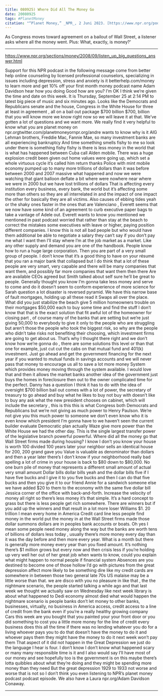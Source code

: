```yaml
---
title: 080925) Where Did All The Money Go
date: 20080925
tags: #PlanetMoney
citation: "“Planet Money,” _NPR_, 2 Juni 2023. [https://www.npr.org/podcasts/510289/planet-money](https://www.npr.org/podcasts/510289/planet-money) (diakses 4 Juni 2023)."
---
```


As Congress moves toward agreement on a bailout of Wall Street, a listener asks where all the money went. Plus: What, exactly, is money?'

----

https://www.npr.org/sections/money/2008/09/listen_up_big_questions_answer.html

Support for this NPR podcast in the following message come from better help online counseling by licensed professional counselors, specializing in issues including depression, stress and anxiety is it betterhelp.com/money to learn more and get 10% off your first month money podcast name Adam Davidson hear how you doing Good how are you? I’m OK I think we’re given the time and date on this week. It is Thursday, September 25 at 2:14 PM to latest big piece of music and six minutes ago. Looks like the Democrats and Republicans senate and the house, Congress in the White House for three at least in agreement , all on a bail out package $700 billion $700, billion that you will know more we know right now so we will leave it at that. We’ve gotten a lot of questions and we want more. We really find it very helpful to know what you are planet money on npr.orgtwitter.com/planetmoneyornpr.org/andre wants to know why is it AIG Lehman brothers, Freddie Mac, Fannie Mae, so many investment banks are all experiencing bankruptcy  And time something smells fishy to me so look under there is something fishy fishy is there is less money in the world that is what has happened between Cuba call Alden mobile. There was a huge explosion credit been given out home values were going up, which set a whole virtuous cycle it’s called him return thanks  Police with mint mobile economy pumped up to many more trillions of dollars than it was before between 2000 and 2007 massive what happened and now we were watching that giant balloon deflate a bit where were nowhere near where we were in 2000 but we have lost trillions of dollars  That is affecting every institution every business, every bank, the world but it’s affecting some more than others so they are all interrelated in and the impact of one impact the other for basically they are all victims. Also causes of ebbing tides yeah or the shaky ones faster in the ones that are Valenciano , Everett seems that we now have some kind of an agreement to curb executive paper bags to take a vantage of Adele out. Everett wants to know you mentioned we mentioned in past podcast worried that rather than stay at the beach to correct the mistakes some executives with leave or higher, paying position different companies. I know this is not all bad people but who would have them additional be able to negotiate a salary they can’t say if you don’t pay me what I want then I’ll stay where I’m at the job market as a market. Like any other supply and demand you are one of the handbook. People know how to run a huge large corporation. Then you are part of a very small group of people. I don’t know that it’s a good thing to have on your résumé that you ran a major bank that collapsed but I do think that a lot of these people are very smart, very capable and there will be many companies that want them, and possibly far more companies that want them then there  Are are available CEOs agreed but Smith talked about self sure he’ll be great to people. Generally thought you know I’m gonna take less money and serve to come and do it doesn’t seem to conform experience of more science for Sarah question a lot disaster is reversed pyramid. We have this narrow base of fault mortgages, holding up all these read it  Swaps all over the place. What did you just stabilize the beach give 5 million homeowners trouble on their mortgages $50,000 each to buy some time and find the stuff I don’t know that that is the exact solution that fit awful lot of the homeowner for closing part , of course many of the banks that are setting but we’re just giving 50,000 to everybody to give it only to the people who are struggling but aren’t those the people who took the biggest risk, so why are the people who didn’t take risks not benefiting their choosing, which investment firms are going to get about us. That’s why I thought there right and we don’t know how we’re gonna do , there are some solutions this level or than that one for example, just cut cut the cabs on that mutual fund and 401(k) investment. Just go ahead and get the government financing for the next year if you wanted to mutual funds in savings accounts and we will never pass that money to encourage us all to save a lot more money  System which provides money moving through the system available. I would love that and then it allows the market banks another idea of the government just buys the homes in foreclosure then out to the owner complicated time for the perfect. Danny has a question I think it has to do with the idea of oversight $700 billion bail out comes with a lot of power, the secretary of treasury to go ahead and buy what he likes to buy not buy with doesn’t like to buy any ask what the new president chooses on cabinet, which will include the secretary , this is this this is what Congress both Democrats and Republicans but we’re not giving as much power to Henry Paulson. We’re not give you this much power to someone we don’t even know who it is even know which president I’m gonna have to we haven’t seen the current builder evaluate  Democratic plan actually Waze give more power than the White House we had the other day. This is the single largest transfer power of the legislative branch powerful powerful. Where did all the money go that Wall Street firms made during housing? I know I don’t you know your house is worth 100 divided 100 years later your neighbor sells an identical house for 200, 200 grand gave you  Value is valuable as denominator than dollars and then a year later there’s I don’t know if your neighborhood really bad spelling a lot of crime in your house is back to $80 down to $80,000. No one burn pile of money that represents a different small amount of actual very small amount  Dollar bills dollar bills yeah and the dollar bills five if I have five bucks and I give it to you five bucks and then I can do that five bucks and then you give it to our friend Annie for a sandwich someone else we have added $20 to them to the economy with the same five dollar bill  Jessica corner of the office with back-and-forth. Increase the velocity of money all right so there’s less money it’s that simple. It’s a hard concept to grass but there is less people get rich somewhere. There are winners but if you add up the winners and that result in a lot more loser Williams $1. 20 trillion I mean every home in America  Credit card line less people find money in the world put the money in at the Wall Street firms made those dollar summons dollars are in peoples bank accounts or boats. Oh yes I mean some people need money along the way but the banks are worth tens of billions of dollars less today , usually there’s more money every day than it was the day before and then more every year. What is a month but there is generally more money every year than you fixed amount. It’s nothing there’s $1 million grows but every now and then crisis less if you’re holding up very well her out of her great job when wants to know, could you explain what might happen to normal people if financial system  Absences are you destined to become one of those hollow I’d go with pictures from the great depression affect more likely to be something dire like my credit cards are somewhere in between those two general late 70s US malaise may be a little worse than that. we are disco with you no pleasure in like that , the the nightmare scenario, the people started talking a while ago and that last week we thought we actually saw on Wednesday like next week library is about what happened to Dedi economy almost died what would happen the nightmare scenario is people banks don’t let money to other banks, businesses, virtually, no business in America access, credit access to a line of credit from the bank even if you’re a really healthy growing company  Cars this week are you bought that you painted your your front door or you did something to cost you a little more money for the line of credit every business does this all the time if there was no lending whatever you do for a living whoever pays you to do that doesn’t have the money to do it and whoever pays them they might have the money to do it next week won’t pay them  That aspect of it did not happen in the Great Depression we just do the language I hear is four. I don’t know I don’t know what happened scary or many many responsible time is it and I also would say I’ll have most of our money and see hopefully too is the government is on this maybe there’s lotta quibbles about what they’re doing and they might be spending more money than they need  But the great depression 1929 to 1933 not worse and worse that is not so I don’t think you even listening to NPR’s planet money podcast podcast episode. We also have a Laura npr.org/Adam Davidson Conaway. 

----
